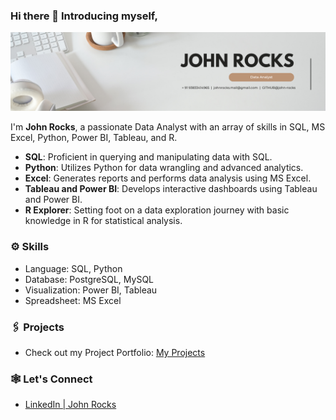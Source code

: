 ### Hi there 👋 Introducing myself,

<img width="2000" alt="Banner" src="https://github.com/john-rocks/john-rocks/blob/main/Linkedin%20Banner.png">

I'm **John Rocks**, a passionate Data Analyst with an array of skills in SQL, MS Excel, Python, Power BI, Tableau, and R.<br>

<ul>
<li><b>SQL</b>: Proficient in querying and manipulating data with SQL.</li>
<li><b>Python</b>: Utilizes Python for data wrangling and advanced analytics.</li>
<li><b>Excel</b>: Generates reports and performs data analysis using MS Excel.</li>
<li><b>Tableau and Power BI</b>: Develops interactive dashboards using Tableau and Power BI.</li>
<li><b>R Explorer</b>: Setting foot on a data exploration journey with basic knowledge in R for statistical analysis.</li>
</ul>

<h3>⚙️ Skills</h3>
<ul>
<li>Language: SQL, Python</li>
<li>Database: PostgreSQL, MySQL</li>
<li>Visualization: Power BI, Tableau</li>
<li>Spreadsheet: MS Excel</li>
</ul>

<h3>🖇️ Projects</h3>
<ul>
<li>Check out my Project Portfolio: <a href="https://github.com/john-rocks/my-projects">My Projects</a></li>
</ul>

<h3>🕸️ Let's Connect</h3>
<ul>
<li><a href="http://www.linkedin.com/in/john-rocks-">LinkedIn | John Rocks</a></li>
</ul>

<!--
**john-rocks/john-rocks** is a ✨ _special_ ✨ repository because its `README.md` (this file) appears on your GitHub profile.

Here are some ideas to get you started:

- 🔭 I’m currently working on ...
- 🌱 I’m currently learning ...
- 👯 I’m looking to collaborate on ...
- 🤔 I’m looking for help with ...
- 💬 Ask me about ...
- 📫 How to reach me: ...
- 😄 Pronouns: ...
- ⚡ Fun fact: ...
-->
